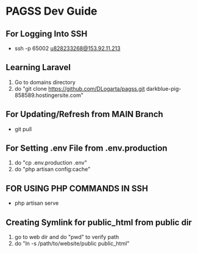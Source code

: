 # PAGSS Dev Guide

## For Logging Into SSH

- ssh -p 65002 u828233268@153.92.11.213

## Learning Laravel

1. Go to domains directory
2. do "git clone https://github.com/DLogarta/pagss.git darkblue-pig-858589.hostingersite.com"

## For Updating/Refresh from MAIN Branch

- git pull

## For Setting .env File from .env.production

1. do "cp .env.production .env"
2. do "php artisan config:cache"

## FOR USING PHP COMMANDS IN SSH

- php artisan serve

## Creating Symlink for public_html from public dir

1. go to web dir and do "pwd" to verify path
2. do "ln -s /path/to/website/public public_html"
